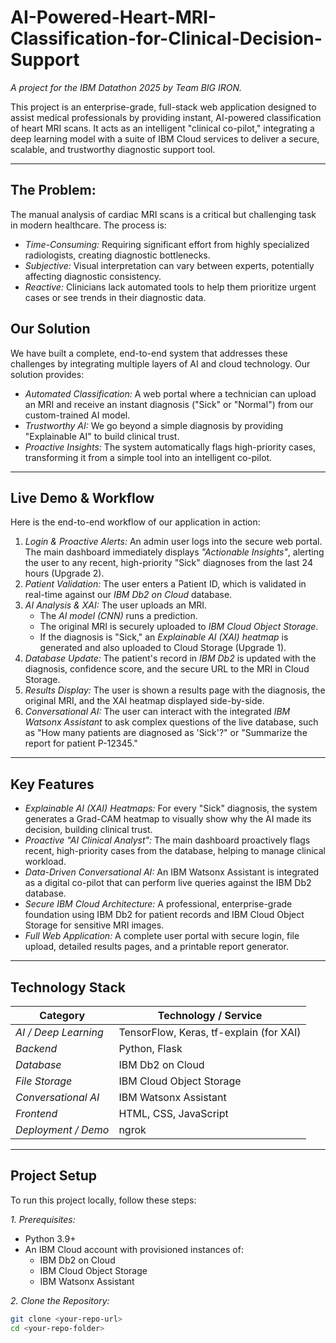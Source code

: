 # AI-Powered-Heart-MRI-Classification-for-Clinical-Decision-Support

*A project for the IBM Datathon 2025 by Team BIG IRON.*

This project is an enterprise-grade, full-stack web application designed to assist medical professionals by providing instant, AI-powered classification of heart MRI scans. It acts as an intelligent "clinical co-pilot," integrating a deep learning model with a suite of IBM Cloud services to deliver a secure, scalable, and trustworthy diagnostic support tool.

---

## The Problem:

The manual analysis of cardiac MRI scans is a critical but challenging task in modern healthcare. The process is:
* *Time-Consuming:* Requiring significant effort from highly specialized radiologists, creating diagnostic bottlenecks.
* *Subjective:* Visual interpretation can vary between experts, potentially affecting diagnostic consistency.
* *Reactive:* Clinicians lack automated tools to help them prioritize urgent cases or see trends in their diagnostic data.

## Our Solution

We have built a complete, end-to-end system that addresses these challenges by integrating multiple layers of AI and cloud technology. Our solution provides:
* *Automated Classification:* A web portal where a technician can upload an MRI and receive an instant diagnosis ("Sick" or "Normal") from our custom-trained AI model.
* *Trustworthy AI:* We go beyond a simple diagnosis by providing "Explainable AI" to build clinical trust.
* *Proactive Insights:* The system automatically flags high-priority cases, transforming it from a simple tool into an intelligent co-pilot.

---

## Live Demo & Workflow

Here is the end-to-end workflow of our application in action:

1.  *Login & Proactive Alerts:* An admin user logs into the secure web portal. The main dashboard immediately displays *"Actionable Insights"*, alerting the user to any recent, high-priority "Sick" diagnoses from the last 24 hours (Upgrade 2).
2.  *Patient Validation:* The user enters a Patient ID, which is validated in real-time against our *IBM Db2 on Cloud* database.
3.  *AI Analysis & XAI:* The user uploads an MRI.
    * The *AI model (CNN)* runs a prediction.
    * The original MRI is securely uploaded to *IBM Cloud Object Storage*.
    * If the diagnosis is "Sick," an *Explainable AI (XAI) heatmap* is generated and also uploaded to Cloud Storage (Upgrade 1).
4.  *Database Update:* The patient's record in *IBM Db2* is updated with the diagnosis, confidence score, and the secure URL to the MRI in Cloud Storage.
5.  *Results Display:* The user is shown a results page with the diagnosis, the original MRI, and the XAI heatmap displayed side-by-side.
6.  *Conversational AI:* The user can interact with the integrated *IBM Watsonx Assistant* to ask complex questions of the live database, such as "How many patients are diagnosed as 'Sick'?" or "Summarize the report for patient P-12345."

---

## Key Features

* *Explainable AI (XAI) Heatmaps:* For every "Sick" diagnosis, the system generates a Grad-CAM heatmap to visually show why the AI made its decision, building clinical trust.
* *Proactive "AI Clinical Analyst":* The main dashboard proactively flags recent, high-priority cases from the database, helping to manage clinical workload.
* *Data-Driven Conversational AI:* An IBM Watsonx Assistant is integrated as a digital co-pilot that can perform live queries against the IBM Db2 database.
* *Secure IBM Cloud Architecture:* A professional, enterprise-grade foundation using IBM Db2 for patient records and IBM Cloud Object Storage for sensitive MRI images.
* *Full Web Application:* A complete user portal with secure login, file upload, detailed results pages, and a printable report generator.

---

## Technology Stack

| Category              | Technology / Service                                      |
| --------------------- | --------------------------------------------------------- |
| *AI / Deep Learning* | TensorFlow, Keras, tf-explain (for XAI)                 |
| *Backend* | Python, Flask                                             |
| *Database* | IBM Db2 on Cloud                                          |
| *File Storage* | IBM Cloud Object Storage                                  |
| *Conversational AI* | IBM Watsonx Assistant                                     |
| *Frontend* | HTML, CSS, JavaScript                                     |
| *Deployment / Demo* | ngrok                                                   |

---

## Project Setup

To run this project locally, follow these steps:

*1. Prerequisites:*
* Python 3.9+
* An IBM Cloud account with provisioned instances of:
    * IBM Db2 on Cloud
    * IBM Cloud Object Storage
    * IBM Watsonx Assistant

*2. Clone the Repository:*
```bash
git clone <your-repo-url>
cd <your-repo-folder>

